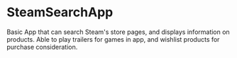 # SteamSearchApp

Basic App that can search Steam's store pages, and displays information on products. Able to play trailers for games in app, and wishlist products for purchase consideration.
